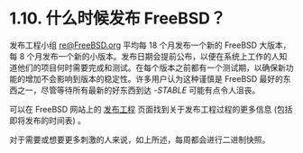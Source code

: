 # 1.10. 什么时候发布 FreeBSD？

发布工程小组 [re@FreeBSD.org](mailto:re@FreeBSD.org) 平均每 18 个月发布一个新的 FreeBSD 大版本，每 8 个月发布一个新的小版本。发布日期会提前公布，以便在系统上工作的人知道他们的项目何时需要完成和测试。在每个版本之前都有一个测试期，以确保新功能的增加不会影响到版本的稳定性。许多用户认为这种谨慎是 FreeBSD 最好的东西之一，尽管等待所有最新的好东西到达 *-STABLE* 可能有点令人沮丧。

可以在 FreeBSD 网站上的 [发布工程](https://www.FreeBSD.org/releng/) 页面找到关于发布工程过程的更多信息 (包括即将发布的时间表) 。

对于需要或想要更多刺激的人来说，如上所述，每周都会进行二进制快照。
